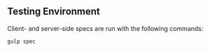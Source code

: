 ## Testing Environment

Client- and server-side specs are run with the following commands:

	gulp spec